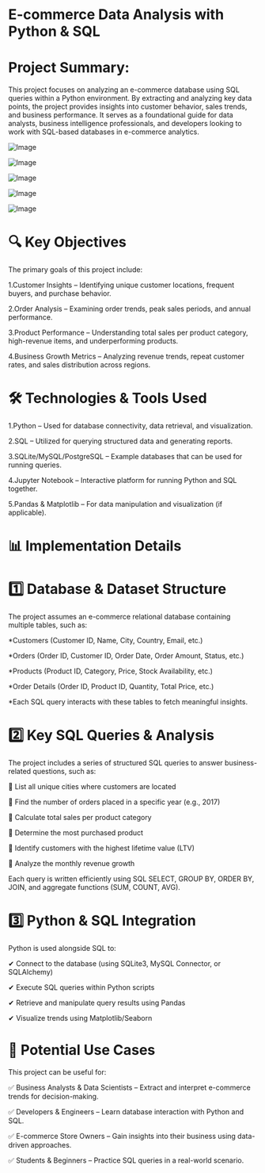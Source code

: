 # E-commerce Data Analysis with Python & SQL

# Project Summary:

This project focuses on analyzing an e-commerce database using SQL queries within a Python environment. By extracting and analyzing key data points, the project provides insights into customer behavior, sales trends, and business performance. It serves as a foundational guide for data analysts, business intelligence professionals, and developers looking to work with SQL-based databases in e-commerce analytics.

![Image](https://github.com/user-attachments/assets/9500011f-81f0-4da7-a338-dbc40b1b0a5b)

![Image](https://github.com/user-attachments/assets/9cc73ad7-e135-470a-a3d6-75f1f817f48f)

![Image](https://github.com/user-attachments/assets/a4483846-bbb2-49f4-af2b-3d50bf3d3db0)

![Image](https://github.com/user-attachments/assets/14642370-db89-4537-a511-b188c943c1fa)

![Image](https://github.com/user-attachments/assets/e527418b-816e-4f3e-8399-f96812ca5f5b)


# 🔍 Key Objectives

The primary goals of this project include:

1.Customer Insights – Identifying unique customer locations, frequent buyers, and purchase behavior.

2.Order Analysis – Examining order trends, peak sales periods, and annual performance.

3.Product Performance – Understanding total sales per product category, high-revenue items, and underperforming products.

4.Business Growth Metrics – Analyzing revenue trends, repeat customer rates, and sales distribution across regions.


# 🛠 Technologies & Tools Used

1.Python – Used for database connectivity, data retrieval, and visualization.

2.SQL – Utilized for querying structured data and generating reports.

3.SQLite/MySQL/PostgreSQL – Example databases that can be used for running queries.

4.Jupyter Notebook – Interactive platform for running Python and SQL together.

5.Pandas & Matplotlib – For data manipulation and visualization (if applicable).


# 📊 Implementation Details

# 1️⃣ Database & Dataset Structure
The project assumes an e-commerce relational database containing multiple tables, such as:

*Customers (Customer ID, Name, City, Country, Email, etc.)

*Orders (Order ID, Customer ID, Order Date, Order Amount, Status, etc.)

*Products (Product ID, Category, Price, Stock Availability, etc.)

*Order Details (Order ID, Product ID, Quantity, Total Price, etc.)

*Each SQL query interacts with these tables to fetch meaningful insights.


# 2️⃣ Key SQL Queries & Analysis

The project includes a series of structured SQL queries to answer business-related questions, such as:

🔹 List all unique cities where customers are located

🔹 Find the number of orders placed in a specific year (e.g., 2017)

🔹 Calculate total sales per product category

🔹 Determine the most purchased product

🔹 Identify customers with the highest lifetime value (LTV)

🔹 Analyze the monthly revenue growth

Each query is written efficiently using SQL SELECT, GROUP BY, ORDER BY, JOIN, and aggregate functions (SUM, COUNT, AVG).



# 3️⃣ Python & SQL Integration

Python is used alongside SQL to:

✔ Connect to the database (using SQLite3, MySQL Connector, or SQLAlchemy)

✔ Execute SQL queries within Python scripts

✔ Retrieve and manipulate query results using Pandas

✔ Visualize trends using Matplotlib/Seaborn

# 📌 Potential Use Cases

This project can be useful for:

✅ Business Analysts & Data Scientists – Extract and interpret e-commerce trends for decision-making.

✅ Developers & Engineers – Learn database interaction with Python and SQL.

✅ E-commerce Store Owners – Gain insights into their business using data-driven approaches.

✅ Students & Beginners – Practice SQL queries in a real-world scenario.

